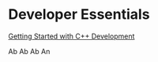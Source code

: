 # Developer Essentials

[Getting Started with C++ Development](https://www.youtube.com/watch?v=NReDubvNjRg)

Ab
Ab
Ab 
An
